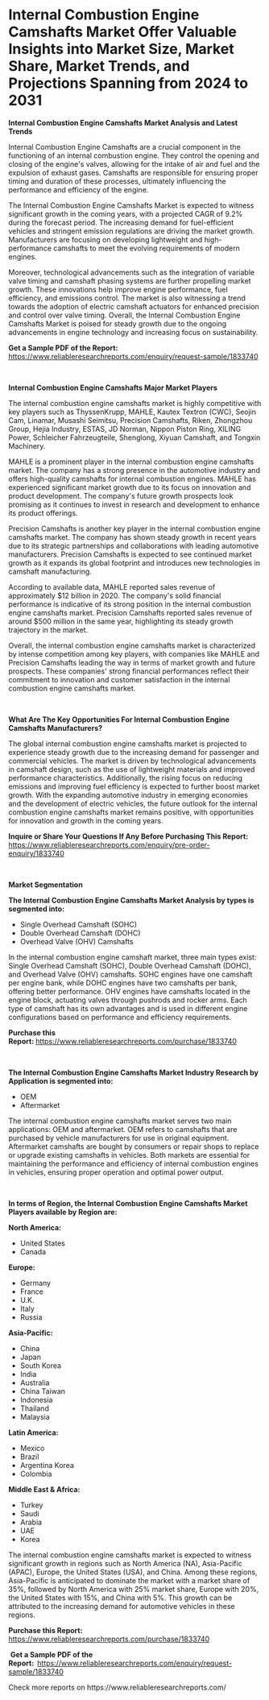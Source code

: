<p><h1>Internal Combustion Engine Camshafts Market Offer Valuable Insights into Market Size, Market Share, Market Trends, and Projections Spanning from 2024 to 2031</h1></p><p><strong>Internal Combustion Engine Camshafts Market Analysis and Latest Trends</strong></p>
<p><p>Internal Combustion Engine Camshafts are a crucial component in the functioning of an internal combustion engine. They control the opening and closing of the engine's valves, allowing for the intake of air and fuel and the expulsion of exhaust gases. Camshafts are responsible for ensuring proper timing and duration of these processes, ultimately influencing the performance and efficiency of the engine.</p><p>The Internal Combustion Engine Camshafts Market is expected to witness significant growth in the coming years, with a projected CAGR of 9.2% during the forecast period. The increasing demand for fuel-efficient vehicles and stringent emission regulations are driving the market growth. Manufacturers are focusing on developing lightweight and high-performance camshafts to meet the evolving requirements of modern engines.</p><p>Moreover, technological advancements such as the integration of variable valve timing and camshaft phasing systems are further propelling market growth. These innovations help improve engine performance, fuel efficiency, and emissions control. The market is also witnessing a trend towards the adoption of electric camshaft actuators for enhanced precision and control over valve timing. Overall, the Internal Combustion Engine Camshafts Market is poised for steady growth due to the ongoing advancements in engine technology and increasing focus on sustainability.</p></p>
<p><strong>Get a Sample PDF of the Report:&nbsp;</strong> <a href="https://www.reliableresearchreports.com/enquiry/request-sample/1833740">https://www.reliableresearchreports.com/enquiry/request-sample/1833740</a></p>
<p>&nbsp;</p>
<p><strong>Internal Combustion Engine Camshafts Major Market Players</strong></p>
<p><p>The internal combustion engine camshafts market is highly competitive with key players such as ThyssenKrupp, MAHLE, Kautex Textron (CWC), Seojin Cam, Linamar, Musashi Seimitsu, Precision Camshafts, Riken, Zhongzhou Group, Hejia Industry, ESTAS, JD Norman, Nippon Piston Ring, XILING Power, Schleicher Fahrzeugteile, Shenglong, Xiyuan Camshaft, and Tongxin Machinery.</p><p>MAHLE is a prominent player in the internal combustion engine camshafts market. The company has a strong presence in the automotive industry and offers high-quality camshafts for internal combustion engines. MAHLE has experienced significant market growth due to its focus on innovation and product development. The company's future growth prospects look promising as it continues to invest in research and development to enhance its product offerings.</p><p>Precision Camshafts is another key player in the internal combustion engine camshafts market. The company has shown steady growth in recent years due to its strategic partnerships and collaborations with leading automotive manufacturers. Precision Camshafts is expected to see continued market growth as it expands its global footprint and introduces new technologies in camshaft manufacturing.</p><p>According to available data, MAHLE reported sales revenue of approximately $12 billion in 2020. The company's solid financial performance is indicative of its strong position in the internal combustion engine camshafts market. Precision Camshafts reported sales revenue of around $500 million in the same year, highlighting its steady growth trajectory in the market.</p><p>Overall, the internal combustion engine camshafts market is characterized by intense competition among key players, with companies like MAHLE and Precision Camshafts leading the way in terms of market growth and future prospects. These companies' strong financial performances reflect their commitment to innovation and customer satisfaction in the internal combustion engine camshafts market.</p></p>
<p>&nbsp;</p>
<p><strong>What Are The Key Opportunities For Internal Combustion Engine Camshafts Manufacturers?</strong></p>
<p><p>The global internal combustion engine camshafts market is projected to experience steady growth due to the increasing demand for passenger and commercial vehicles. The market is driven by technological advancements in camshaft design, such as the use of lightweight materials and improved performance characteristics. Additionally, the rising focus on reducing emissions and improving fuel efficiency is expected to further boost market growth. With the expanding automotive industry in emerging economies and the development of electric vehicles, the future outlook for the internal combustion engine camshafts market remains positive, with opportunities for innovation and growth in the coming years.</p></p>
<p><strong>Inquire or Share Your Questions If Any Before Purchasing This Report:</strong> <a href="https://www.reliableresearchreports.com/enquiry/pre-order-enquiry/1833740">https://www.reliableresearchreports.com/enquiry/pre-order-enquiry/1833740</a></p>
<p>&nbsp;</p>
<p><strong>Market Segmentation</strong></p>
<p><strong>The Internal Combustion Engine Camshafts Market Analysis by types is segmented into:</strong></p>
<p><ul><li>Single Overhead Camshaft (SOHC)</li><li>Double Overhead Camshaft (DOHC)</li><li>Overhead Valve (OHV) Camshafts</li></ul></p>
<p><p>In the internal combustion engine camshaft market, three main types exist: Single Overhead Camshaft (SOHC), Double Overhead Camshaft (DOHC), and Overhead Valve (OHV) camshafts. SOHC engines have one camshaft per engine bank, while DOHC engines have two camshafts per bank, offering better performance. OHV engines have camshafts located in the engine block, actuating valves through pushrods and rocker arms. Each type of camshaft has its own advantages and is used in different engine configurations based on performance and efficiency requirements.</p></p>
<p><strong>Purchase this Report:&nbsp;</strong><a href="https://www.reliableresearchreports.com/purchase/1833740">https://www.reliableresearchreports.com/purchase/1833740</a></p>
<p>&nbsp;</p>
<p><strong>The Internal Combustion Engine Camshafts Market Industry Research by Application is segmented into:</strong></p>
<p><ul><li>OEM</li><li>Aftermarket</li></ul></p>
<p><p>The internal combustion engine camshafts market serves two main applications: OEM and aftermarket. OEM refers to camshafts that are purchased by vehicle manufacturers for use in original equipment. Aftermarket camshafts are bought by consumers or repair shops to replace or upgrade existing camshafts in vehicles. Both markets are essential for maintaining the performance and efficiency of internal combustion engines in vehicles, ensuring proper operation and optimal power output.</p></p>
<p>&nbsp;</p>
<p><strong>In terms of Region, the Internal Combustion Engine Camshafts Market Players available by Region are:</strong></p>
<p>
    <p> <strong> North America: </strong>
        <ul>
            <li>United States</li>
            <li>Canada</li>
        </ul>
        </p> 
    <p> <strong> Europe: </strong>
        <ul>
            <li>Germany</li>
            <li>France</li>
            <li>U.K.</li>
            <li>Italy</li>
            <li>Russia</li>
        </ul>
        </p> 
    <p> <strong> Asia-Pacific: </strong>
        <ul>
            <li>China</li>
            <li>Japan</li>
            <li>South Korea</li>
            <li>India</li>
            <li>Australia</li>
            <li>China Taiwan</li>
            <li>Indonesia</li>
            <li>Thailand</li>
            <li>Malaysia</li>
        </ul>
        </p> 
    <p> <strong> Latin America: </strong>
        <ul>
            <li>Mexico</li>
            <li>Brazil</li>
            <li>Argentina Korea</li>
            <li>Colombia</li>
        </ul>
        </p> 
    <p> <strong> Middle East & Africa: </strong>
        <ul>
            <li>Turkey</li>
            <li>Saudi</li>
            <li>Arabia</li>
            <li>UAE</li>
            <li>Korea</li>
        </ul>
    </p>
    </p>
<p><p>The internal combustion engine camshafts market is expected to witness significant growth in regions such as North America (NA), Asia-Pacific (APAC), Europe, the United States (USA), and China. Among these regions, Asia-Pacific is anticipated to dominate the market with a market share of 35%, followed by North America with 25% market share, Europe with 20%, the United States with 15%, and China with 5%. This growth can be attributed to the increasing demand for automotive vehicles in these regions.</p></p>
<p><strong>Purchase this Report: </strong><a href="https://www.reliableresearchreports.com/purchase/1833740">https://www.reliableresearchreports.com/purchase/1833740</a></p>
<p>&nbsp;<strong>Get a Sample PDF of the Report:&nbsp;&nbsp;</strong><a href="https://www.reliableresearchreports.com/enquiry/request-sample/1833740">https://www.reliableresearchreports.com/enquiry/request-sample/1833740</a></p>
<p><strong></strong></p>
<p>Check more reports on https://www.reliableresearchreports.com/</p>
